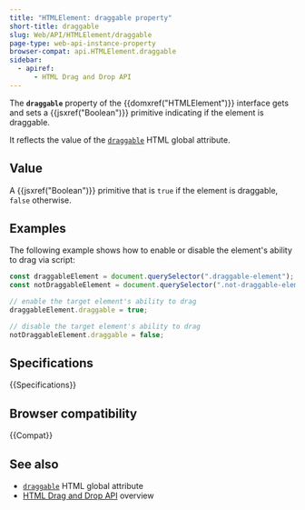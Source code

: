 ```yaml
---
title: "HTMLElement: draggable property"
short-title: draggable
slug: Web/API/HTMLElement/draggable
page-type: web-api-instance-property
browser-compat: api.HTMLElement.draggable
sidebar:
  - apiref:
      - HTML Drag and Drop API
---
```


The **`draggable`** property of the {{domxref("HTMLElement")}} interface gets and sets a {{jsxref("Boolean")}} primitive indicating if the element is draggable.

It reflects the value of the [`draggable`](/en-US/docs/Web/HTML/Reference/Global_attributes/draggable) HTML global attribute.

## Value

A {{jsxref("Boolean")}} primitive that is `true` if the element is draggable, `false` otherwise.

## Examples

The following example shows how to enable or disable the element's ability to drag via script:

```js
const draggableElement = document.querySelector(".draggable-element");
const notDraggableElement = document.querySelector(".not-draggable-element");

// enable the target element's ability to drag
draggableElement.draggable = true;

// disable the target element's ability to drag
notDraggableElement.draggable = false;
```

## Specifications

{{Specifications}}

## Browser compatibility

{{Compat}}

## See also

- [`draggable`](/en-US/docs/Web/HTML/Reference/Global_attributes/draggable) HTML global attribute
- [HTML Drag and Drop API](/en-US/docs/Web/API/HTML_Drag_and_Drop_API) overview
